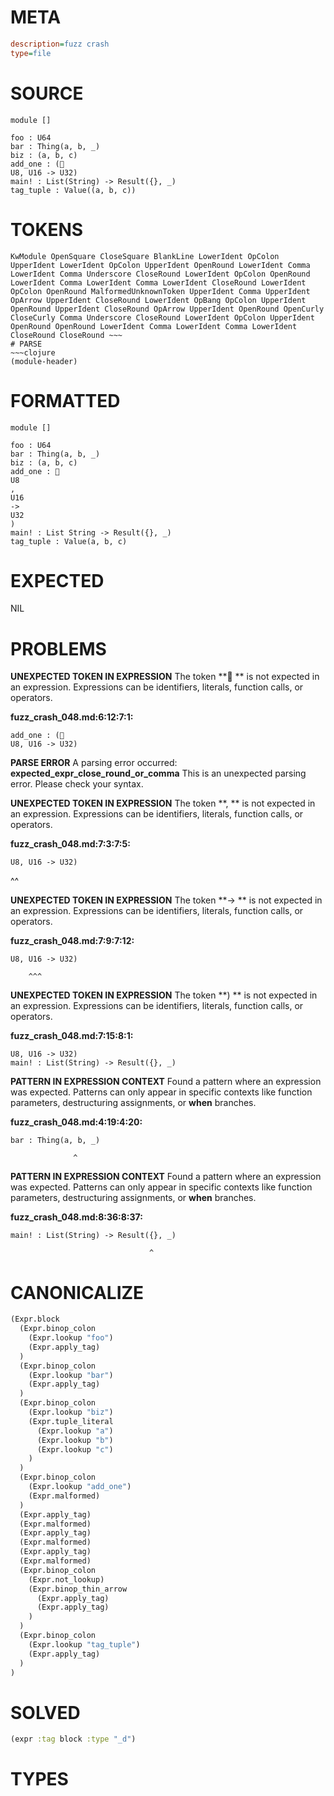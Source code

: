 # META
~~~ini
description=fuzz crash
type=file
~~~
# SOURCE
~~~roc
module []

foo : U64
bar : Thing(a, b, _)
biz : (a, b, c)
add_one : (
U8, U16 -> U32)
main! : List(String) -> Result({}, _)
tag_tuple : Value((a, b, c))
~~~
# TOKENS
~~~text
KwModule OpenSquare CloseSquare BlankLine LowerIdent OpColon UpperIdent LowerIdent OpColon UpperIdent OpenRound LowerIdent Comma LowerIdent Comma Underscore CloseRound LowerIdent OpColon OpenRound LowerIdent Comma LowerIdent Comma LowerIdent CloseRound LowerIdent OpColon OpenRound MalformedUnknownToken UpperIdent Comma UpperIdent OpArrow UpperIdent CloseRound LowerIdent OpBang OpColon UpperIdent OpenRound UpperIdent CloseRound OpArrow UpperIdent OpenRound OpenCurly CloseCurly Comma Underscore CloseRound LowerIdent OpColon UpperIdent OpenRound OpenRound LowerIdent Comma LowerIdent Comma LowerIdent CloseRound CloseRound ~~~
# PARSE
~~~clojure
(module-header)
~~~
# FORMATTED
~~~roc
module []

foo : U64
bar : Thing(a, b, _)
biz : (a, b, c)
add_one : 
U8
, 
U16
-> 
U32
)
main! : List String -> Result({}, _)
tag_tuple : Value(a, b, c)
~~~
# EXPECTED
NIL
# PROBLEMS
**UNEXPECTED TOKEN IN EXPRESSION**
The token **
** is not expected in an expression.
Expressions can be identifiers, literals, function calls, or operators.

**fuzz_crash_048.md:6:12:7:1:**
```roc
add_one : (
U8, U16 -> U32)
```


**PARSE ERROR**
A parsing error occurred: **expected_expr_close_round_or_comma**
This is an unexpected parsing error. Please check your syntax.



**UNEXPECTED TOKEN IN EXPRESSION**
The token **, ** is not expected in an expression.
Expressions can be identifiers, literals, function calls, or operators.

**fuzz_crash_048.md:7:3:7:5:**
```roc
U8, U16 -> U32)
```
  ^^


**UNEXPECTED TOKEN IN EXPRESSION**
The token **-> ** is not expected in an expression.
Expressions can be identifiers, literals, function calls, or operators.

**fuzz_crash_048.md:7:9:7:12:**
```roc
U8, U16 -> U32)
```
        ^^^


**UNEXPECTED TOKEN IN EXPRESSION**
The token **)
** is not expected in an expression.
Expressions can be identifiers, literals, function calls, or operators.

**fuzz_crash_048.md:7:15:8:1:**
```roc
U8, U16 -> U32)
main! : List(String) -> Result({}, _)
```


**PATTERN IN EXPRESSION CONTEXT**
Found a pattern where an expression was expected.
Patterns can only appear in specific contexts like function parameters, destructuring assignments, or **when** branches.

**fuzz_crash_048.md:4:19:4:20:**
```roc
bar : Thing(a, b, _)
```
                  ^


**PATTERN IN EXPRESSION CONTEXT**
Found a pattern where an expression was expected.
Patterns can only appear in specific contexts like function parameters, destructuring assignments, or **when** branches.

**fuzz_crash_048.md:8:36:8:37:**
```roc
main! : List(String) -> Result({}, _)
```
                                   ^


# CANONICALIZE
~~~clojure
(Expr.block
  (Expr.binop_colon
    (Expr.lookup "foo")
    (Expr.apply_tag)
  )
  (Expr.binop_colon
    (Expr.lookup "bar")
    (Expr.apply_tag)
  )
  (Expr.binop_colon
    (Expr.lookup "biz")
    (Expr.tuple_literal
      (Expr.lookup "a")
      (Expr.lookup "b")
      (Expr.lookup "c")
    )
  )
  (Expr.binop_colon
    (Expr.lookup "add_one")
    (Expr.malformed)
  )
  (Expr.apply_tag)
  (Expr.malformed)
  (Expr.apply_tag)
  (Expr.malformed)
  (Expr.apply_tag)
  (Expr.malformed)
  (Expr.binop_colon
    (Expr.not_lookup)
    (Expr.binop_thin_arrow
      (Expr.apply_tag)
      (Expr.apply_tag)
    )
  )
  (Expr.binop_colon
    (Expr.lookup "tag_tuple")
    (Expr.apply_tag)
  )
)
~~~
# SOLVED
~~~clojure
(expr :tag block :type "_d")
~~~
# TYPES
~~~roc
~~~
